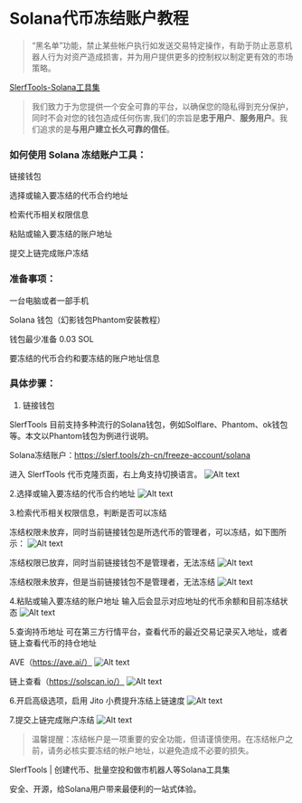 # Solana代币冻结账户教程
>“黑名单”功能，禁止某些帐户执行如发送交易特定操作，有助于防止恶意机器人行为对资产造成损害，并为用户提供更多的控制权以制定更有效的市场策略。

[SlerfTools-Solana工具集](https://slerf.tools)

>我们致力于为您提供一个安全可靠的平台，以确保您的隐私得到充分保护，同时不会对您的钱包造成任何伤害,我们的宗旨是**忠于用户**、**服务用户**。我们追求的是**与用户建立长久可靠的信任**。

### 如何使用 Solana 冻结账户工具：
链接钱包

选择或输入要冻结的代币合约地址

检索代币相关权限信息

粘贴或输入要冻结的账户地址

提交上链完成账户冻结

### 准备事项：
一台电脑或者一部手机

Solana 钱包（幻影钱包Phantom安装教程）

钱包最少准备 0.03 SOL

要冻结的代币合约和要冻结的账户地址信息

### 具体步骤：
1. 链接钱包

SlerfTools 目前支持多种流行的Solana钱包，例如Solflare、Phantom、ok钱包等。本文以Phantom钱包为例进行说明。

Solana冻结账户：https://slerf.tools/zh-cn/freeze-account/solana

进入 SlerfTools 代币克隆页面，右上角支持切换语言。
![Alt text](./img/freeze-account_1.jpg)

2.选择或输入要冻结的代币合约地址
![Alt text](./img/freeze-account_2.jpg)

3.检索代币相关权限信息，判断是否可以冻结

冻结权限未放弃，同时当前链接钱包是所选代币的管理者，可以冻结，如下图所示：
![Alt text](./img/freeze-account_3.jpg)

冻结权限已放弃，同时当前链接钱包不是管理者，无法冻结
![Alt text](./img/freeze-account_4.jpg)

冻结权限未放弃，但是当前链接钱包不是管理者，无法冻结
![Alt text](./img/freeze-account_5.jpg)

4.粘贴或输入要冻结的账户地址
输入后会显示对应地址的代币余额和目前冻结状态
![Alt text](./img/freeze-account_6.jpg)

5.查询持币地址
可在第三方行情平台，查看代币的最近交易记录买入地址，或者链上查看代币的持仓地址

AVE（https://ave.ai/）
![Alt text](./img/freeze-account_7.jpg)

链上查看（https://solscan.io/）
![Alt text](./img/freeze-account_8.jpg)

6.开启高级选项，启用 Jito 小费提升冻结上链速度
![Alt text](./img/freeze-account_9.jpg)

7.提交上链完成账户冻结
![Alt text](./img/freeze-account_10.jpg)

>温馨提醒：冻结帐户是一项重要的安全功能，但请谨慎使用。在冻结帐户之前，请务必核实要冻结的帐户地址，以避免造成不必要的损失。

SlerfTools | 创建代币、批量空投和做市机器人等Solana工具集

安全、开源，给Solana用户带来最便利的一站式体验。
